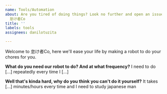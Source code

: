 ```yaml
---
name: Tools/Automation
about: Are you tired of doing things? Look no further and open an issue now here at
  怠け者Co
title: ''
labels: tools
assignees: danilotuzita

---
```


Welcome to 怠け者Co, here we'll ease your life by making a robot to do your chores for you.

**What do you need our robot to do? And at what frequency?**
I need to do [...] repeatedly every time I [...]

**Well that's kinda hard, why do you think you can't do it yourself?**
It takes [...] minutes/hours every time and I need to study japanese man
